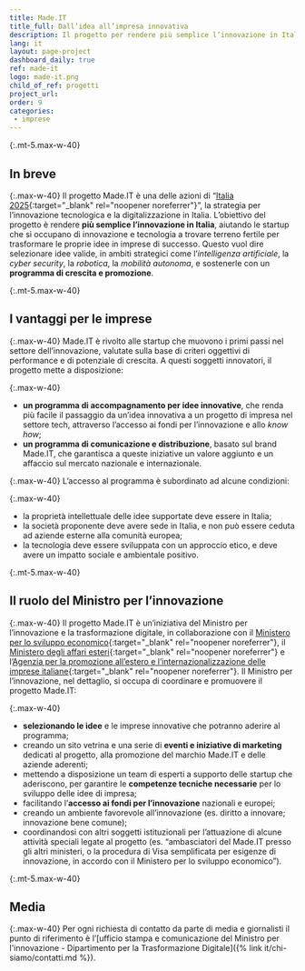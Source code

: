 ```yaml
---
title: Made.IT
title_full: Dall’idea all’impresa innovativa
description: Il progetto per rendere più semplice l’innovazione in Italia
lang: it
layout: page-project
dashboard_daily: true
ref: made-it
logo: made-it.png
child_of_ref: progetti
project_url: 
order: 9
categories:
 - imprese
---
```



{:.mt-5.max-w-40}
## In breve

{:.max-w-40}
Il progetto Made.IT è una delle azioni di “[Italia 2025](https://innovazione.gov.it/presentazione-piano-innovazione/){:target="_blank" rel="noopener noreferrer"}”, la strategia per l’innovazione tecnologica e la digitalizzazione in Italia. 
L’obiettivo del progetto è rendere **più semplice l’innovazione in Italia**, aiutando le startup che si occupano di innovazione e tecnologia a trovare terreno fertile per trasformare le proprie idee in imprese di successo. Questo vuol dire selezionare idee valide, in ambiti strategici come l’*intelligenza artificiale*, la *cyber security*, la *robotica*, la *mobilità autonoma*, e sostenerle con un **programma di crescita e promozione**.

{:.mt-5.max-w-40}
## I vantaggi per le imprese

{:.max-w-40}
Made.IT è rivolto alle startup che muovono i primi passi nel settore dell’innovazione, valutate sulla base di criteri oggettivi di performance e di potenziale di crescita. A questi soggetti innovatori, il progetto mette a disposizione:

{:.max-w-40}
* **un programma di accompagnamento per idee innovative**, che renda più facile il passaggio da un’idea innovativa a un progetto di impresa nel settore tech, attraverso l’accesso ai fondi per l’innovazione e allo *know how*;
* **un programma di comunicazione e distribuzione**, basato sul brand Made.IT, che garantisca a queste iniziative un valore aggiunto e un affaccio sul mercato nazionale e internazionale.

{:.max-w-40}
L’accesso al programma è subordinato ad alcune condizioni:

{:.max-w-40}
* la proprietà intellettuale delle idee supportate deve essere in Italia;
* la società proponente deve avere sede in Italia, e non può essere ceduta ad aziende esterne alla comunità europea; 
* la tecnologia deve essere sviluppata con un approccio etico, e deve avere un impatto sociale e ambientale positivo. 

{:.mt-5.max-w-40}
## Il ruolo del Ministro per l’innovazione

{:.max-w-40}
Il progetto Made.IT è un’iniziativa del Ministro per l’innovazione e la trasformazione digitale, in collaborazione con il [Ministero per lo sviluppo economico](https://www.mise.gov.it/index.php/it/){:target="_blank" rel="noopener noreferrer"}, il [Ministero degli affari esteri](https://www.esteri.it/mae/it/servizi/italiani/opportunita/al_mae){:target="_blank" rel="noopener noreferrer"} e l’[Agenzia per la promozione all’estero e l’internazionalizzazione delle imprese italiane](https://www.ice.it/it){:target="_blank" rel="noopener noreferrer"}. Il Ministro per l’innovazione, nel dettaglio, si occupa di coordinare e promuovere il progetto Made.IT:

{:.max-w-40}
* **selezionando le idee** e le imprese innovative che potranno aderire al programma; 
* creando un sito vetrina e una serie di **eventi e iniziative di marketing** dedicati al progetto, alla promozione del marchio Made.IT e delle aziende aderenti; 
* mettendo a disposizione un team di esperti a supporto delle startup che aderiscono, per garantire le **competenze tecniche necessarie** per lo sviluppo delle idee di impresa; 
* facilitando l’**accesso ai fondi per l’innovazione** nazionali e europei;
* creando un ambiente favorevole all’innovazione (es. diritto a innovare; innovazione bene comune);
* coordinandosi con altri soggetti istituzionali per l’attuazione di alcune attività speciali legate al progetto (es. “ambasciatori del Made.IT presso gli altri ministeri, o la procedura di Visa semplificata per esigenze di innovazione, in accordo con il Ministero per lo sviluppo economico”).

{:.mt-5.max-w-40}
## Media

{:.max-w-40}
Per ogni richiesta di contatto da parte di media e giornalisti il punto di riferimento è l’[ufficio stampa e comunicazione del Ministro per l'innovazione - Dipartimento per la Trasformazione Digitale]({% link it/chi-siamo/contatti.md %}).
